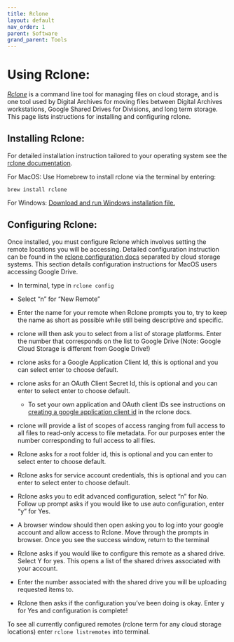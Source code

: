 ```yaml
---
title: Rclone
layout: default
nav_order: 1
parent: Software
grand_parent: Tools
---
```


# Using Rclone:
[*Rclone*](https://rclone.org/) is a command line tool for managing files on cloud storage, and is one tool used by Digital Archives for moving files between Digital Archives workstations, Google Shared Drives for Divisions, and long term storage. This page lists instructions for installing and configuring rclone. 

## Installing Rclone:
For detailed installation instruction tailored to your operating system see the [rclone documentation](https://rclone.org/install/).

For MacOS:
Use Homebrew to install rclone via the terminal by entering:
```
brew install rclone
``` 

For Windows:
[Download and run Windows installation file.](https://rclone.org/downloads/)

## Configuring Rclone:
Once installed, you must configure Rclone which involves setting the remote locations you will be accessing. Detailed configuration instruction can be found in the [rclone configuration docs](https://rclone.org/docs/) separated by cloud storage systems. This section details configuration instructions for MacOS users accessing Google Drive. 

- In terminal, type in ```rclone config```
  
- Select “n” for “New Remote”
  
- Enter the name for your remote when Rclone prompts you to, try to keep the name as short as possible while still being descriptive and specific. 
  
- rclone will then ask you to select from a list of storage platforms. Enter the number that corresponds on the list to Google Drive (Note: Google Cloud Storage is different from Google Drive!)
- rclone asks for a Google Application Client Id, this is optional and you can select enter to choose default. 
  
- rclone asks for an OAuth Client Secret Id, this is optional and you can enter to select enter to choose default.
    - To set your own application and OAuth client IDs see instructions on [creating a google application client id](https://rclone.org/drive/#making-your-own-client-id) in the rclone docs.
  
- rclone will provide a list of scopes of access ranging from full access to all files to read-only access to file metadata. For our purposes enter the number corresponding to full access to all files. 
  
- Rclone asks for a root folder id, this is optional and you can enter to select enter to choose default.
  
- Rclone asks for service account credentials, this is optional and you can enter to select enter to choose default.
  
- Rclone asks you to edit advanced configuration, select “n” for No. Follow up prompt asks if you would like to use auto configuration, enter “y” for Yes. 
  
- A browser window should then open asking you to log into your google account and allow access to Rclone. Move through the prompts in browser. Once you see the success window, return to the terminal
  
- Rclone asks if you would like to configure this remote as a shared drive. Select Y for yes. This opens a list of the shared drives associated with your account. 
  
- Enter the number associated with the shared drive you will be uploading requested items to. 
  
- Rclone then asks if the configuration you’ve been doing is okay. Enter y for Yes and configuration is complete!

To see all currently configured remotes (rclone term for any cloud storage locations) enter ```rclone listremotes``` into terminal. 
